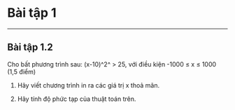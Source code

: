 # **Bài tập 1**

---

## Bài tập 1.2

Cho bất phương trình sau: (x-10)^2^ > 25, với điều kiện -1000 $\leq$ x $\leq$ 1000 (1,5 điểm)

1. Hãy viết chương trình in ra các giá trị x thoả mãn.

2. Hãy tính độ phức tạp của thuật toán trên.

